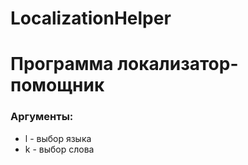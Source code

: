 # LocalizationHelper

# Программа локализатор-помощник

### Аргументы: 
+ l - выбор языка
+ k - выбор слова

